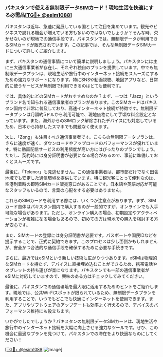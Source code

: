 ### パキスタンで使える無制限データSIMカード！現地生活を快適にする必需品[[TG💪+ @esim1088](https://t.me/s/esim1088)]

パキスタンは近年、急速に発展している国として注目を集めています。観光やビジネスで訪れる機会が増えている方も多いのではないでしょうか？そんな時、欠かせないのが現地での通信手段です。パキスタンでは、無制限データが利用できるSIMカードが販売されています。この記事では、そんな無制限データSIMカードについて詳しくご紹介します。

まず、パキスタンの通信事情について簡単に説明しましょう。パキスタンには主に三大通信事業者が存在し、それぞれ独自のプランを提供しています。中でも無制限データプランは、現地生活や旅行中のインターネット接続をスムーズにするための強力なサポートになります。特にSNSや動画視聴、地図アプリなど、日常的に使うサービスが無制限で利用できるのはとても便利です。

では、具体的にどのSIMカードがおすすめなのか？まず、一つは「Jazz」というブランド名で知られる通信事業者のプランがあります。このSIMカードはパキスタン国内で非常に普及しており、高速インターネット接続が特徴です。無制限データプランは月額約5ドルから利用可能で、現地価格にして手頃な料金設定となっています。また、海外からのSIMロック解除されたデバイスにも対応しているため、日本から持参したスマホでも問題なく使えます。

次に、「Zong」も注目すべき通信事業者です。こちらの無制限データプランは、さらに速度が速く、ダウンロードやアップロードのパフォーマンスが優れています。特に動画配信サービスの利用頻度が高い方にはぴったりのプランでしょう。ただし、契約時には身分証明書が必要になる場合があるので、事前に準備しておくとスムーズです。

最後に、「Telenor」も見逃せません。この通信事業者は、都市部だけでなく田舎地域でも安定した通信環境を提供しています。特に観光客にとって便利なのは、空港到着時の即時SIMカード販売窓口があることです。日本語や英語対応が可能なスタッフもいるので、言葉の心配をする必要はありません。

これらのSIMカードを利用する際には、いくつか注意点があります。まず、SIMカード自体はパキスタン国内で購入するのが一般的ですが、オンラインでも入手可能な場合があります。ただし、オンライン購入の場合、初期設定やアクティベーションが複雑になる場合もあるので、初めての方は現地での購入を検討する方が安心です。

また、SIMカードの登録には身分証明書が必要です。パスポートや国民IDなどを提示することで、正式に契約できます。このプロセスは少し面倒かもしれませんが、安全かつ合法的な通信手段を確保するために必要な手続きです。

さらに、最近ではeSIMという新しい技術も広がりつつあります。eSIMは物理的なSIMカードを持たず、デバイスに直接埋め込むことができるため、携帯電話やタブレットの持ち運びが楽になります。パキスタンでも一部の通信事業者がeSIMに対応していますので、興味のある方はチェックしてみてください。

最後に、パキスタンでの通信環境を最大限に活用するためのヒントをご紹介します。現地では、公共Wi-Fiスポットが限られているため、無制限データプランを利用することで、いつでもどこでも快適にインターネットを使用できます。また、アプリやソフトウェアのアップデートも効率よく行えるので、デバイスのパフォーマンス維持にも役立ちます。

いかがでしたでしょうか？パキスタンの無制限データSIMカードは、現地生活や旅行中のインターネット接続を大幅に向上させる強力なツールです。ぜひ、この機会に最適なプランを見つけて、パキスタンでの滞在をより快適なものにしてください！

[[TG💪+ @esim1088](https://t.me/s/esim1088) ![Image](https://i.postimg.cc/Y0z9fWf4/image.png)]